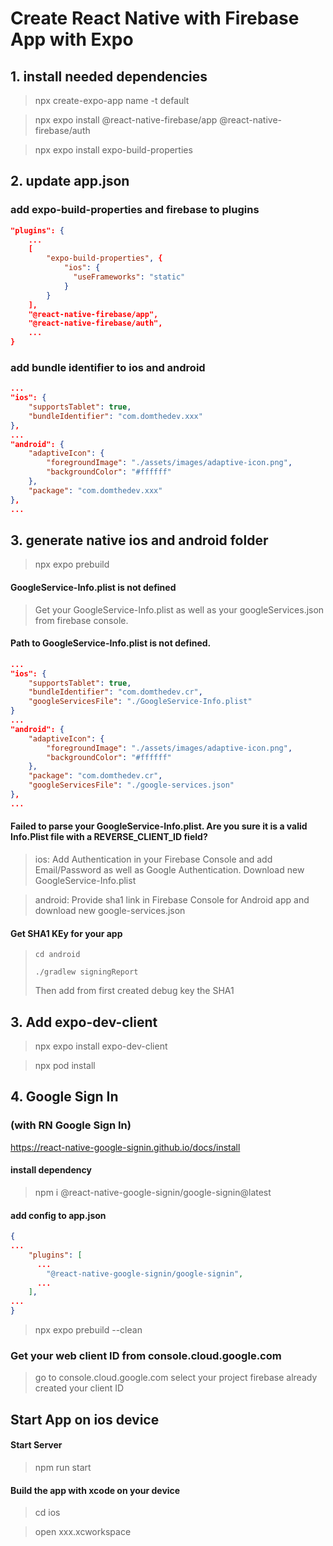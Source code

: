 # Create React Native with Firebase App with Expo
## 1. install needed dependencies

> npx create-expo-app name -t default
 
> npx expo install @react-native-firebase/app @react-native-firebase/auth

> npx expo install expo-build-properties

## 2. update app.json

### add expo-build-properties and firebase to plugins
```json
"plugins": {
    ...
    [
        "expo-build-properties", {
            "ios": {
              "useFrameworks": "static"
            }
        }
    ],
    "@react-native-firebase/app",
    "@react-native-firebase/auth",
    ...
}
```

### add bundle identifier to ios and android 
```json
...
"ios": {
    "supportsTablet": true,
    "bundleIdentifier": "com.domthedev.xxx"
},
...
"android": {
    "adaptiveIcon": {
        "foregroundImage": "./assets/images/adaptive-icon.png",
        "backgroundColor": "#ffffff"
    },
    "package": "com.domthedev.xxx"
},
...
```

## 3. generate native ios and android folder
> npx expo prebuild


#### GoogleService-Info.plist is not defined
> Get your GoogleService-Info.plist as well as your googleServices.json from firebase console.

####  Path to GoogleService-Info.plist is not defined.
```json 
...
"ios": {
    "supportsTablet": true,
    "bundleIdentifier": "com.domthedev.cr",
    "googleServicesFile": "./GoogleService-Info.plist"
}
...
"android": {
    "adaptiveIcon": {
        "foregroundImage": "./assets/images/adaptive-icon.png",
        "backgroundColor": "#ffffff"
    },
    "package": "com.domthedev.cr",
    "googleServicesFile": "./google-services.json"
},
...
```

#### Failed to parse your GoogleService-Info.plist. Are you sure it is a valid Info.Plist file with a REVERSE_CLIENT_ID field?
> ios: Add Authentication in your Firebase Console and add Email/Password as well as Google Authentication. Download new GoogleService-Info.plist

> android: Provide sha1 link in Firebase Console for Android app and download new google-services.json

#### Get SHA1 KEy for your app
> `cd android`
> 
> `./gradlew signingReport`
> 
> Then add from first created debug key the SHA1

## 3. Add expo-dev-client
> npx expo install expo-dev-client

> npx pod install
 
## 4. Google Sign In 
### (with RN Google Sign In)
https://react-native-google-signin.github.io/docs/install
#### install dependency
> npm i @react-native-google-signin/google-signin@latest

#### add config to app.json 

```json
{
...
    "plugins": [
      ...
        "@react-native-google-signin/google-signin",
      ...
    ],
...
}
```

> npx expo prebuild --clean

### Get your web client ID from console.cloud.google.com
> go to console.cloud.google.com select your project
> firebase already created your client ID


## Start App on ios device
#### Start Server
> npm run start

#### Build the app with xcode on your device
> cd ios

> open xxx.xcworkspace
